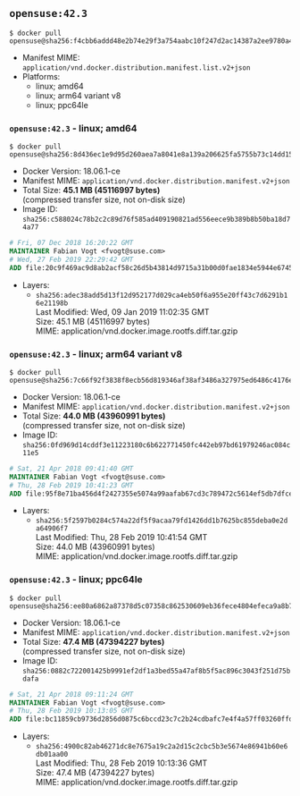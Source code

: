 ## `opensuse:42.3`

```console
$ docker pull opensuse@sha256:f4cbb6addd48e2b74e29f3a754aabc10f247d2ac14387a2ee9780a4f0967766a
```

-	Manifest MIME: `application/vnd.docker.distribution.manifest.list.v2+json`
-	Platforms:
	-	linux; amd64
	-	linux; arm64 variant v8
	-	linux; ppc64le

### `opensuse:42.3` - linux; amd64

```console
$ docker pull opensuse@sha256:8d436ec1e9d95d260aea7a8041e8a139a206625fa5755b73c14dd15059ca73be
```

-	Docker Version: 18.06.1-ce
-	Manifest MIME: `application/vnd.docker.distribution.manifest.v2+json`
-	Total Size: **45.1 MB (45116997 bytes)**  
	(compressed transfer size, not on-disk size)
-	Image ID: `sha256:c588024c78b2c2c89d76f585ad409190821ad556eece9b389b8b50ba18d74a77`

```dockerfile
# Fri, 07 Dec 2018 16:20:22 GMT
MAINTAINER Fabian Vogt <fvogt@suse.com>
# Wed, 27 Feb 2019 22:29:42 GMT
ADD file:20c9f469ac9d8ab2acf58c26d5b43814d9715a31b00d0fae1834e5944e67452a in / 
```

-	Layers:
	-	`sha256:adec38add5d13f12d952177d029ca4eb50f6a955e20ff43c7d6291b16e21198b`  
		Last Modified: Wed, 09 Jan 2019 11:02:35 GMT  
		Size: 45.1 MB (45116997 bytes)  
		MIME: application/vnd.docker.image.rootfs.diff.tar.gzip

### `opensuse:42.3` - linux; arm64 variant v8

```console
$ docker pull opensuse@sha256:7c66f92f3838f8ecb56d819346af38af3486a327975ed6486c4176e1e3d1a801
```

-	Docker Version: 18.06.1-ce
-	Manifest MIME: `application/vnd.docker.distribution.manifest.v2+json`
-	Total Size: **44.0 MB (43960991 bytes)**  
	(compressed transfer size, not on-disk size)
-	Image ID: `sha256:0fd969d14cddf3e11223180c6b622771450fc442eb97bd61979246ac084c11e5`

```dockerfile
# Sat, 21 Apr 2018 09:41:40 GMT
MAINTAINER Fabian Vogt <fvogt@suse.com>
# Thu, 28 Feb 2019 10:41:23 GMT
ADD file:95f8e71ba456d4f2427355e5074a99aafab67cd3c789472c5614ef5db7dfcede in / 
```

-	Layers:
	-	`sha256:5f2597b0284c574a22df5f9acaa79fd1426dd1b7625bc855deba0e2da64906f7`  
		Last Modified: Thu, 28 Feb 2019 10:41:54 GMT  
		Size: 44.0 MB (43960991 bytes)  
		MIME: application/vnd.docker.image.rootfs.diff.tar.gzip

### `opensuse:42.3` - linux; ppc64le

```console
$ docker pull opensuse@sha256:ee80a6862a87378d5c07358c862530609eb36fece4804efeca9a8b7778afa88f
```

-	Docker Version: 18.06.1-ce
-	Manifest MIME: `application/vnd.docker.distribution.manifest.v2+json`
-	Total Size: **47.4 MB (47394227 bytes)**  
	(compressed transfer size, not on-disk size)
-	Image ID: `sha256:0882c722001425b9991ef2df1a3bed55a47af8b5f5ac896c3043f251d75bdafa`

```dockerfile
# Sat, 21 Apr 2018 09:11:24 GMT
MAINTAINER Fabian Vogt <fvogt@suse.com>
# Thu, 28 Feb 2019 10:13:05 GMT
ADD file:bc11859cb9736d2856d0875c6bccd23c7c2b24cdbafc7e4f4a57ff03260ffdd4 in / 
```

-	Layers:
	-	`sha256:4900c82ab46271dc8e7675a19c2a2d15c2cbc5b3e5674e86941b60e6db01aa00`  
		Last Modified: Thu, 28 Feb 2019 10:13:36 GMT  
		Size: 47.4 MB (47394227 bytes)  
		MIME: application/vnd.docker.image.rootfs.diff.tar.gzip
